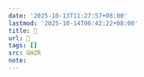```yaml
---
date: '2025-10-13T11:27:57+08:00'
lastmod: '2025-10-14T06:42:22+08:00'
title: 󰚮
url: 󰚮
tags: []
src: GHZR
note:
---
```

